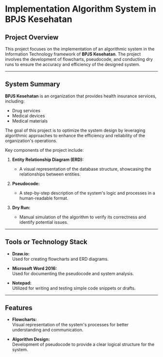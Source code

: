 # Implementation Algorithm System in BPJS Kesehatan

## Project Overview
This project focuses on the implementation of an algorithmic system in the Information Technology framework of **BPJS Kesehatan**. The project involves the development of flowcharts, pseudocode, and conducting dry runs to ensure the accuracy and efficiency of the designed system.

---

## System Summary
**BPJS Kesehatan** is an organization that provides health insurance services, including:
- Drug services
- Medical devices
- Medical materials

The goal of this project is to optimize the system design by leveraging algorithmic approaches to enhance the efficiency and reliability of the organization's operations.

Key components of the project include:
1. **Entity Relationship Diagram (ERD):**  
   - A visual representation of the database structure, showcasing the relationships between entities.
   
2. **Pseudocode:**  
   - A step-by-step description of the system's logic and processes in a human-readable format.

3. **Dry Run:**  
   - Manual simulation of the algorithm to verify its correctness and identify potential issues.

---

## Tools or Technology Stack
- **Draw.io:**  
  Used for creating flowcharts and ERD diagrams.
  
- **Microsoft Word 2016:**  
  Used for documenting the pseudocode and system analysis.
  
- **Notepad:**  
  Utilized for writing and testing simple code snippets or drafts.

---

## Features
- **Flowcharts:**  
  Visual representation of the system's processes for better understanding and communication.
  
- **Algorithm Design:**  
  Development of pseudocode to provide a clear logical structure for the system.
  


